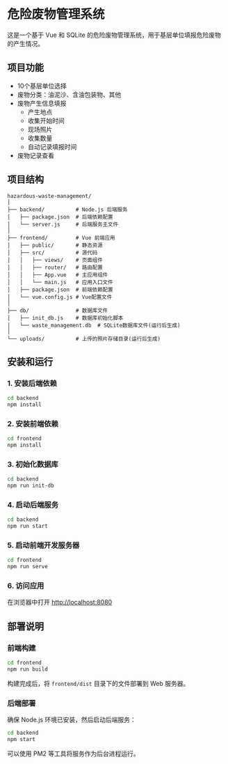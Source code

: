 # 危险废物管理系统

这是一个基于 Vue 和 SQLite 的危险废物管理系统，用于基层单位填报危险废物的产生情况。

## 项目功能

- 10个基层单位选择
- 废物分类：油泥沙、含油包装物、其他
- 废物产生信息填报
  - 产生地点
  - 收集开始时间
  - 现场照片
  - 收集数量
  - 自动记录填报时间
- 废物记录查看

## 项目结构

```
hazardous-waste-management/
│
├── backend/          # Node.js 后端服务
│   ├── package.json  # 后端依赖配置
│   └── server.js     # 后端服务主文件
│
├── frontend/         # Vue 前端应用
│   ├── public/       # 静态资源
│   ├── src/          # 源代码
│   │   ├── views/    # 页面组件
│   │   ├── router/   # 路由配置
│   │   ├── App.vue   # 主应用组件
│   │   └── main.js   # 应用入口文件
│   ├── package.json  # 前端依赖配置
│   └── vue.config.js # Vue配置文件
│
├── db/               # 数据库文件
│   ├── init_db.js    # 数据库初始化脚本
│   └── waste_management.db  # SQLite数据库文件(运行后生成)
│
└── uploads/          # 上传的照片存储目录(运行后生成)
```

## 安装和运行

### 1. 安装后端依赖

```bash
cd backend
npm install
```

### 2. 安装前端依赖

```bash
cd frontend
npm install
```

### 3. 初始化数据库

```bash
cd backend
npm run init-db
```

### 4. 启动后端服务

```bash
cd backend
npm run start
```

### 5. 启动前端开发服务器

```bash
cd frontend
npm run serve
```

### 6. 访问应用

在浏览器中打开 [http://localhost:8080](http://localhost:8080)

## 部署说明

### 前端构建

```bash
cd frontend
npm run build
```

构建完成后，将 `frontend/dist` 目录下的文件部署到 Web 服务器。

### 后端部署

确保 Node.js 环境已安装，然后启动后端服务：

```bash
cd backend
npm start
```

可以使用 PM2 等工具将服务作为后台进程运行。
